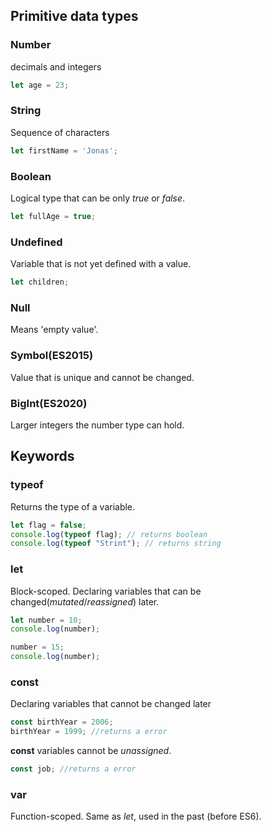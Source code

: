## Primitive data types

### Number

decimals and integers
```javascript
let age = 23;
```

### String
Sequence of characters
```javascript
let firstName = 'Jonas';
```

### Boolean
Logical type that can be only *true* or *false*.
```javascript
let fullAge = true;
```

### Undefined
Variable that is not yet defined with a value.
```javascript
let children;
```

### Null
Means 'empty value'.

### Symbol(ES2015)
Value that is unique and cannot be changed.

### BigInt(ES2020)
Larger integers the number type can hold.

## Keywords
### typeof
Returns the type of a variable.
```javascript
let flag = false;
console.log(typeof flag); // returns boolean
console.log(typeof "Strint"); // returns string

```

### let
Block-scoped.
Declaring variables that can be changed(*mutated*/*reassigned*) later.
```javascript
let number = 10;
console.log(number);

number = 15;
console.log(number);
```

### const
Declaring variables that cannot be changed later
```javascript
const birthYear = 2006;
birthYear = 1999; //returns a error
```
**const** variables cannot be *unassigned*.
```javascript
const job; //returns a error
```

### var
Function-scoped.
Same as *let*, used in the past (before ES6).